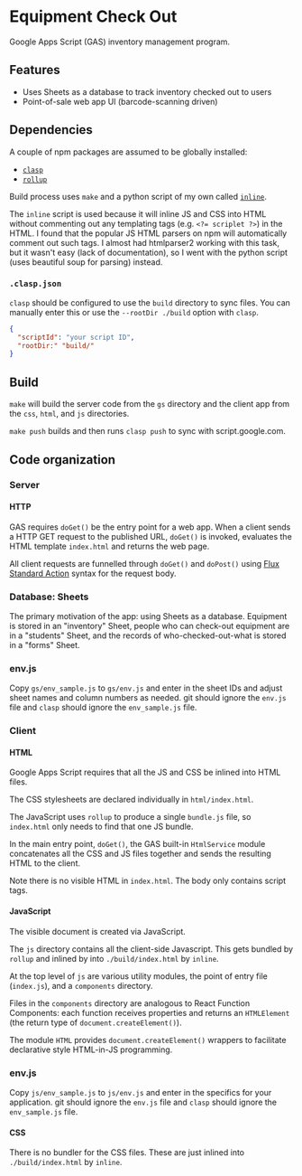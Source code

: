 # Equipment Check Out

Google Apps Script (GAS) inventory management program.

## Features

- Uses Sheets as a database to track inventory checked out to users
- Point-of-sale web app UI (barcode-scanning driven)

## Dependencies

A couple of npm packages are assumed to be globally installed:

- [`clasp`](https://github.com/google/clasp)
- [`rollup`](https://rollupjs.org)

Build process uses `make` and a python script of my own called
[`inline`](https://github.com/dwmorrin/py-inline-html).

The `inline` script is used because it will inline JS and CSS into HTML without
commenting out any templating tags (e.g. `<?= scriplet ?>`) in the HTML. I
found that the popular JS HTML parsers on npm will automatically comment out such tags.
I almost had htmlparser2 working with this task, but it wasn't easy (lack of documentation),
so I went with the python script (uses beautiful soup for parsing) instead.

### `.clasp.json`

`clasp` should be configured to use the `build` directory to sync files.
You can manually enter this or use the `--rootDir ./build` option with `clasp`.

```json
{
  "scriptId": "your script ID",
  "rootDir:" "build/"
}
```

## Build

`make` will build the server code from the `gs` directory and the client app
from the `css`, `html`, and `js` directories.

`make push` builds and then runs `clasp push` to sync with script.google.com.

## Code organization

### Server

#### HTTP

GAS requires `doGet()` be the entry point for a web app. When a client sends
a HTTP GET request to the published URL, `doGet()` is invoked, evaluates the
HTML template `index.html` and returns the web page.

All client requests are funnelled through `doGet()` and `doPost()` using
[Flux Standard Action](https://github.com/redux-utilities/flux-standard-action)
syntax for the request body.

### Database: Sheets

The primary motivation of the app: using Sheets as a database.
Equipment is stored in an "inventory" Sheet, people who can check-out equipment
are in a "students" Sheet, and the records of who-checked-out-what is stored in
a "forms" Sheet.

### env.js

Copy `gs/env_sample.js` to `gs/env.js` and enter in the sheet IDs and adjust
sheet names and column numbers as needed. git should ignore the `env.js` file
and `clasp` should ignore the `env_sample.js` file.

### Client

#### HTML

Google Apps Script requires that all the JS and CSS be inlined into HTML files.

The CSS stylesheets are declared individually in `html/index.html`.

The JavaScript uses `rollup` to produce a single `bundle.js` file, so
`index.html` only needs to find that one JS bundle.

In the main entry point, `doGet()`, the GAS built-in `HtmlService`
module concatenates all the CSS and JS files together and sends the resulting
HTML to the client.

Note there is no visible HTML in `index.html`. The body only contains script
tags.

#### JavaScript

The visible document is created via JavaScript.

The `js` directory contains all the client-side Javascript. This gets bundled
by `rollup` and inlined by into `./build/index.html` by `inline`.

At the top level of `js` are various utility modules, the point of entry file
(`index.js`), and a `components` directory.

Files in the `components` directory are analogous to React Function Components:
each function receives properties and returns an `HTMLElement` (the return type
of `document.createElement()`).

The module `HTML` provides `document.createElement()` wrappers to facilitate
declarative style HTML-in-JS programming.

### env.js

Copy `js/env_sample.js` to `js/env.js` and enter in the specifics for your
application. git should ignore the `env.js` file and `clasp` should ignore the
`env_sample.js` file.

#### CSS

There is no bundler for the CSS files. These are just inlined into
`./build/index.html` by `inline`.
